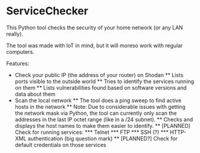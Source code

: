 # ServiceChecker

This Python tool checks the security of your home network (or any LAN really).

The tool was made with IoT in mind, but it will moreso work with regular computers.

Features:
* Check your public IP (the address of your router) on Shodan
** Lists ports visible to the outside world
** Tries to identify the services running on them
** Lists vulnerabilities found based on software versions and data about them
* Scan the local network
** The tool does a ping sweep to find active hosts in the network
** Note: Due to considerable issues with getting the network mask via Python,
the tool can currently only scan the addresses in the last IP octet range (like in a /24 subnet).
** Checks and displays the host names to make them easier to identify.
** [PLANNED] Check for running services:
*** Telnet
*** FTP
*** SSH (?)
*** HTTP-XML authentication (big question mark)
** [PLANNED?] Check for default credentials on those services


